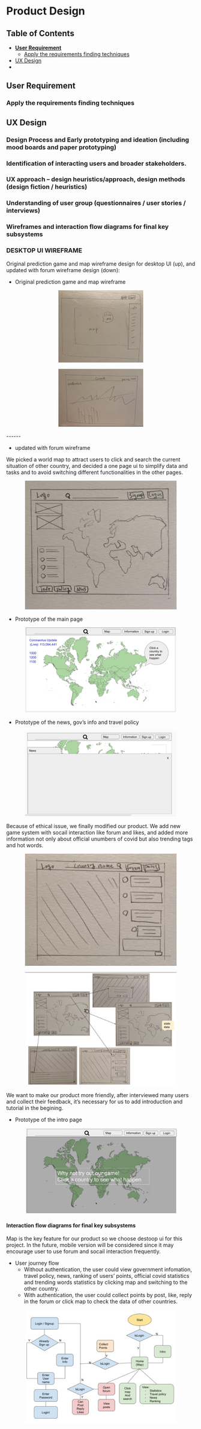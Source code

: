 # Product Design

## Table of Contents

- [**User Requirement**](#user-requirement)
  - [Apply the requirements finding techniques](#Apply-the-requirements-finding-techniques)
- [UX Design](#ux-design)
- 

## User Requirement

### Apply the requirements finding techniques





## UX Design



### Design Process and Early prototyping and ideation (including mood boards and paper prototyping)



### Identification of interacting users and broader stakeholders.



### UX approach – design heuristics/approach, design methods (design fiction / heuristics)



### Understanding of user group (questionnaires / user stories / interviews)



### Wireframes and interaction flow diagrams for final key subsystems

### DESKTOP UI WIREFRAME

Original prediction game and map wireframe design for desktop UI (up), and updated with forum wireframe design (down):

- Original prediction game and map wireframe
<div class="d-flex flex-justify-between">
<div><p align="center"><img src="Wire1a.png"width=45%></div>
<div><p align="center"><img src="Wire1b.png"width=45%></div>
</div>
------

- updated with forum wireframe

We picked a world map to attract users to click and search the current situation of other country, and decided a one page ui to simplify data and tasks and to avoid switching different functionalities in the other pages.

<p align="center"><img src="Wire2.jpeg"width=80%>

- Prototype of the main page

<p align="center"><img src="Wire3.png"width=80%>

- Prototype of the news, gov’s info and travel policy

<p align="center"><img src="Wire4.png"width=80%>

Because of ethical issue, we finally modified our product. We add new game system with socail interaction like forum and likes, and added more information not only about official unumbers of covid but also trending tags and hot words.

<p align="center"><img src="Wire5.jpeg"width=80%>

<p align="center"><img src="Wire6.png"width=80%>

We want to make our product more friendly, after interviewed many users and collect their feedback, it’s necessary for us to add introduction and tutorial in the begining.

- Prototype of the intro page

<p align="center"><img src="Wire7.png"width=80%>

#### Interaction flow diagrams for final key subsystems

Map is the key feature for our product so we choose destoop ui for this project. In the future, mobile version will be considered since it may encourage user to use forum and socail interaction frequently.

- User journey flow
  - Without authentication, the user could view government infomation, travel policy, news, ranking of users’ points, official covid statistics and trending words statistics by clicking map and switching to the other country.
  - With authentication, the user could collect points by post, like, reply in the forum or click map to check the data of other countries.

<p align="center"><img src="Wire8.jpeg"width=80%>




